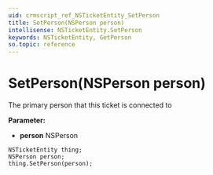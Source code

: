 ```yaml
---
uid: crmscript_ref_NSTicketEntity_SetPerson
title: SetPerson(NSPerson person)
intellisense: NSTicketEntity.SetPerson
keywords: NSTicketEntity, GetPerson
so.topic: reference
---
```


# SetPerson(NSPerson person)

The primary person that this ticket is connected to

**Parameter:** 
* **person** NSPerson

```crmscript
NSTicketEntity thing;
NSPerson person;
thing.SetPerson(person);
```

